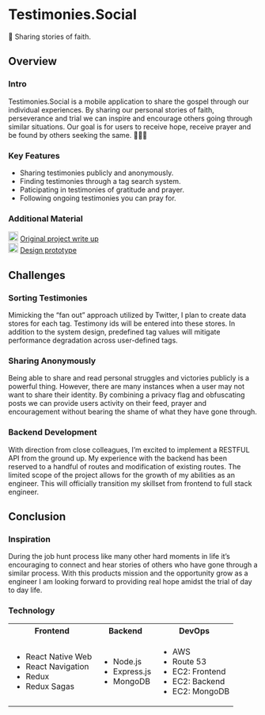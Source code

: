 Testimonies.Social
====================================================================================================================================
📲 Sharing stories of faith.

## Overview
### Intro
Testimonies.Social is a mobile application to share the gospel through our individual experiences. By sharing our personal stories of faith, perseverance and trial we can inspire and encourage others going through similar situations. Our goal is for users to receive hope, receive prayer and be found by others seeking the same. 🙏🙏🙏

### Key Features
- Sharing testimonies publicly and anonymously.
- Finding testimonies through a tag search system. 
- Paticipating in testimonies of gratitude and prayer. 
- Following ongoing testimonies you can pray for.

### Additional Material
<img src="https://upload.wikimedia.org/wikipedia/commons/thumb/0/08/Canva_icon_2021.svg/1200px-Canva_icon_2021.svg.png?20220821125247" width="20" height="20" alt="Canva" /> <a href="https://www.canva.com/design/DAF0WghOB58/8bt4_87FLKZgUkNGUf9CcQ/view?utm_content=DAF0WghOB58&utm_campaign=designshare&utm_medium=link&utm_source=editor" target="_blank" rel="noreferrer">Original project write up</a>  
<img src="https://raw.githubusercontent.com/danielcranney/readme-generator/main/public/icons/skills/figma-colored.svg" width="20" height="20" alt="Figma" /> <a href="https://www.figma.com/proto/DWuZCxqD7rb71v1oZk8VyQ/testimonies?type=design&node-id=90-30734&t=IhHsr4DN5i1xeEAP-0&scaling=scale-down&page-id=21%3A21821&starting-point-node-id=90%3A30734" target="_blank" rel="noreferrer">Design prototype</a>


## Challenges
### Sorting Testimonies
Mimicking the “fan out” approach
utilized by Twitter, I plan to create data stores for each tag. Testimony ids will be entered into these stores. In addition to the system design, predefined tag values will mitigate performance degradation across user-defined tags.

### Sharing Anonymously
Being able to share and read personal struggles and victories publicly is a powerful thing. However, there are many instances when a user may not want to share their identity. By combining a privacy flag and obfuscating posts we can provide users activity on their feed, prayer and encouragement without bearing the shame of what they have gone through.

### Backend Development
With direction from close colleagues, I’m excited to implement a RESTFUL API from the ground up. My experience with the backend has been reserved to a handful of routes and modification of existing routes. The limited scope of the project allows for the growth of my abilities as an engineer. This will officially transition my skillset from frontend to full stack engineer.

## Conclusion
### Inspiration
During the job hunt process like many other hard moments in life it’s encouraging to connect and hear stories of others who have gone through a similar process. With this products mission and the opportunity grow as a engineer I am looking forward to providing real hope amidst the trial of day to day life.

### Technology
<table>
  <tr>
    <th> Frontend </th>
    <th> Backend </th>
    <th> DevOps </th>
  </tr><tr>
    <td><ul>
      <li>React Native Web</li>
      <li>React Navigation</li>
      <li>Redux</li>
      <li>Redux Sagas</li>
    </ul></td>
    <td><ul>
      <li>Node.js</li>
      <li>Express.js</li>
      <li>MongoDB</li>
    </ul></td>
    <td><ul>
      <li>AWS</li>
      <li> Route 53 </li>
      <li>EC2: Frontend</li>
      <li>EC2: Backend </li>
      <li>EC2: MongoDB</li>
    </ul></td>
  </tr>
</table>

